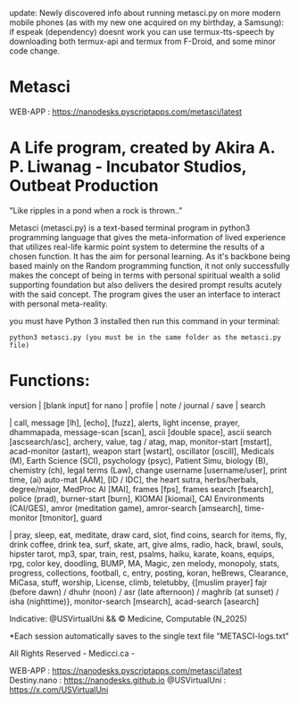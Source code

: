 update: Newly discovered info about running metasci.py on more modern mobile phones (as with my new one acquired on my birthday, a Samsung): if espeak (dependency) doesnt work you can use termux-tts-speech by downloading both termux-api and termux from F-Droid, and some minor code change.

# Metasci
WEB-APP : https://nanodesks.pyscriptapps.com/metasci/latest

# A Life program, created by Akira A. P. Liwanag -  Incubator Studios, Outbeat Production

"Like ripples in a pond when a rock is thrown.."

Metasci (metasci.py) is a text-based terminal program in python3 programming language that gives the meta-information of lived experience that utilizes real-life karmic point system to determine the results of a chosen function. It has the aim for personal learning. As it's backbone being based mainly on the Random programming function, it not only successfully makes the concept of being in terms with personal spiritual wealth a solid supporting foundation but also delivers the desired prompt results acutely with the said concept. The program gives the user an interface to interact with personal meta-reality.

you must have Python 3 installed then run this command in your terminal:

    python3 metasci.py (you must be in the same folder as the metasci.py file)

# Functions: 

  version | [blank input] for nano | profile | note / journal / save | search

 | call, message [lh], [echo], [fuzz], alerts, light incense, prayer, dhammapada, message-scan [scan], ascii [double space], ascii search [ascsearch/asc], archery, value, tag / atag, map, monitor-start [mstart], acad-monitor (astart), weapon start [wstart], oscillator [oscill], Medicals (M), Earth Science (SCI), psychology (psyc), Patient Simu, biology (B), chemistry (ch), legal terms (Law), change username [username/user], print time, (ai) auto-mat [AAM], [ID / IDC], the heart sutra, herbs/herbals, degree/major, MedProc AI [MAI], frames [fps], frames search [fsearch], police (prad), burner-start [burn], KIOMAI [kiomai], CAI Environments (CAI/GES), amror (meditation game), amror-search [amsearch], time-monitor [tmonitor], guard

 | pray, sleep, eat, meditate, draw card, slot, find coins, search for items, fly, drink coffee, drink tea, surf, skate, art, give alms, radio, hack, brawl, souls, hipster tarot, mp3, spar, train, rest, psalms, haiku, karate, koans, equips, rpg, color key, doodling, BUMP, MA, Magic, zen melody, monopoly, stats, progress, collections, football, c, entry, posting, koran, heBrews, Clearance, MiCasa, stuff, worship, License, climb, teletubby, {[muslim prayer] fajr (before dawn) / dhuhr (noon) / asr (late afternoon) / maghrib (at sunset) / isha (nighttime)}, monitor-search [msearch], acad-search [asearch]

 
Indicative: @USVirtualUni && © Medicine, Computable (N_2025)

*Each session automatically saves to the single text file "METASCI-logs.txt"

All Rights Reserved - Medicci.ca -

WEB-APP : https://nanodesks.pyscriptapps.com/metasci/latest Destiny.nano : https://nanodesks.github.io @USVirtualUni : https://x.com/USVirtualUni
